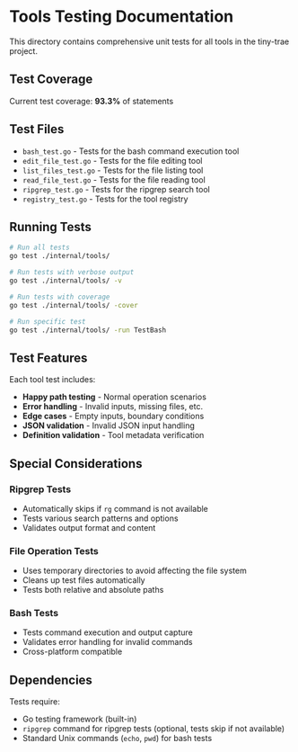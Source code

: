 # Tools Testing Documentation

This directory contains comprehensive unit tests for all tools in the tiny-trae project.

## Test Coverage

Current test coverage: **93.3%** of statements

## Test Files

- `bash_test.go` - Tests for the bash command execution tool
- `edit_file_test.go` - Tests for the file editing tool
- `list_files_test.go` - Tests for the file listing tool
- `read_file_test.go` - Tests for the file reading tool
- `ripgrep_test.go` - Tests for the ripgrep search tool
- `registry_test.go` - Tests for the tool registry

## Running Tests

```bash
# Run all tests
go test ./internal/tools/

# Run tests with verbose output
go test ./internal/tools/ -v

# Run tests with coverage
go test ./internal/tools/ -cover

# Run specific test
go test ./internal/tools/ -run TestBash
```

## Test Features

Each tool test includes:

- **Happy path testing** - Normal operation scenarios
- **Error handling** - Invalid inputs, missing files, etc.
- **Edge cases** - Empty inputs, boundary conditions
- **JSON validation** - Invalid JSON input handling
- **Definition validation** - Tool metadata verification

## Special Considerations

### Ripgrep Tests
- Automatically skips if `rg` command is not available
- Tests various search patterns and options
- Validates output format and content

### File Operation Tests
- Uses temporary directories to avoid affecting the file system
- Cleans up test files automatically
- Tests both relative and absolute paths

### Bash Tests
- Tests command execution and output capture
- Validates error handling for invalid commands
- Cross-platform compatible

## Dependencies

Tests require:
- Go testing framework (built-in)
- `ripgrep` command for ripgrep tests (optional, tests skip if not available)
- Standard Unix commands (`echo`, `pwd`) for bash tests